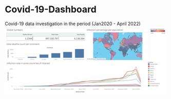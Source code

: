 # Covid-19-Dashboard
Covid-19 data investigation in the period (Jan2020 - April 2022)
![d](https://github.com/Donia-sharafeldin/Covid-19-Dashboard/blob/main/Dashboard%201.png?raw=true)
